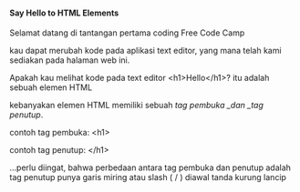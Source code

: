 #### Say Hello to HTML Elements

Selamat datang di tantangan pertama coding Free Code Camp

kau dapat merubah kode pada aplikasi text editor, yang mana telah kami sediakan pada halaman web ini.

Apakah kau melihat kode pada text editor &lt;h1&gt;Hello&lt;/h1&gt;? itu adalah sebuah elemen HTML

kebanyakan elemen HTML memiliki sebuah _tag pembuka \_dan \_tag penutup_.

contoh tag pembuka:  &lt;h1&gt;

contoh tag penutup:  &lt;/h1&gt;

...perlu diingat, bahwa perbedaan antara tag pembuka dan penutup adalah tag penutup punya garis miring atau slash \( / \) diawal tanda kurung lancip 


